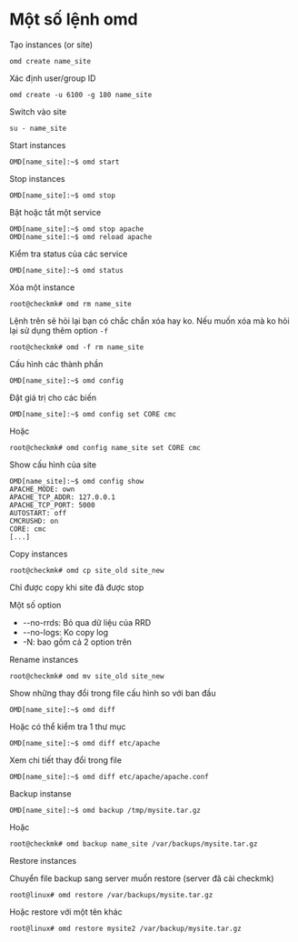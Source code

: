 # Một số lệnh omd

Tạo instances (or site)

    omd create name_site

Xác định user/group ID

    omd create -u 6100 -g 180 name_site

Switch vào site

    su - name_site

Start instances

    OMD[name_site]:~$ omd start

Stop instances

    OMD[name_site]:~$ omd stop

Bật hoặc tắt một service

    OMD[name_site]:~$ omd stop apache
    OMD[name_site]:~$ omd reload apache

Kiểm tra status của các service

    OMD[name_site]:~$ omd status

Xóa một instance

    root@checkmk# omd rm name_site

Lệnh trên sẽ hỏi lại bạn có chắc chắn xóa hay ko. Nếu muốn xóa mà ko hỏi lại sử dụng thêm option `-f`

    root@checkmk# omd -f rm name_site
    
Cấu hình các thành phần

    OMD[name_site]:~$ omd config

Đặt giá trị cho các biến

    OMD[name_site]:~$ omd config set CORE cmc

Hoặc

    root@checkmk# omd config name_site set CORE cmc

Show cấu hình của site

    OMD[name_site]:~$ omd config show
    APACHE_MODE: own
    APACHE_TCP_ADDR: 127.0.0.1
    APACHE_TCP_PORT: 5000
    AUTOSTART: off
    CMCRUSHD: on
    CORE: cmc
    [...]

Copy instances

    root@checkmk# omd cp site_old site_new

Chỉ được copy khi site đã được stop

Một số option

- --no-rrds: Bỏ qua dữ liệu của RRD
- --no-logs: Ko copy log
- -N: bao gồm cả 2 option trên

Rename instances

    root@checkmk# omd mv site_old site_new

Show những thay đổi trong file cấu hình so với ban đầu

    OMD[name_site]:~$ omd diff

Hoặc có thể kiểm tra 1 thư mục

    OMD[name_site]:~$ omd diff etc/apache

Xem chi tiết thay đổi trong file

    OMD[name_site]:~$ omd diff etc/apache/apache.conf

Backup instanse

    OMD[name_site]:~$ omd backup /tmp/mysite.tar.gz

Hoặc

    root@checkmk# omd backup name_site /var/backups/mysite.tar.gz

Restore instances

Chuyển file backup sang server muốn restore (server đã cài checkmk)

    root@linux# omd restore /var/backups/mysite.tar.gz

Hoặc restore với một tên khác

    root@linux# omd restore mysite2 /var/backup/mysite.tar.gz
